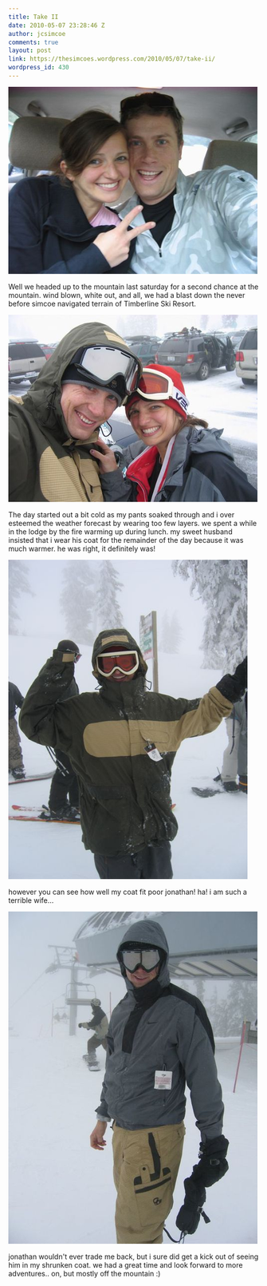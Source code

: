 ```yaml
---
title: Take II
date: 2010-05-07 23:28:46 Z
author: jcsimcoe
comments: true
layout: post
link: https://thesimcoes.wordpress.com/2010/05/07/take-ii/
wordpress_id: 430
---
```


![](/public/assets/tumblr_l22oz6RcMW1qb8l8q.jpg)




Well we headed up to the mountain last saturday for a second chance at the mountain. wind blown, white out, and all, we had a blast down the never before simcoe navigated terrain of Timberline Ski Resort.




![](/public/assets/tumblr_l22p1rb51H1qb8l8q.jpg)




The day started out a bit cold as my pants soaked through and i over esteemed the weather forecast by wearing too few layers. we spent a while in the lodge by the fire warming up during lunch. my sweet husband insisted that i wear his coat for the remainder of the day because it was much warmer. he was right, it definitely was!




![](/public/assets/tumblr_l22p50Yoqh1qb8l8q.jpg)




however you can see how well my coat fit poor jonathan! ha! i am such a terrible wife…




![](/public/assets/tumblr_l22p6ctBia1qb8l8q.jpg)




jonathan wouldn't ever trade me back, but i sure did get a kick out of seeing him in my shrunken coat. we had a great time and look forward to more adventures.. on, but mostly off the mountain :)
